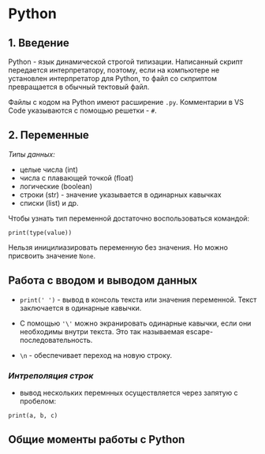 # Python

## 1. Введение

Python - язык динамической строгой типизации.
Написанный скрипт передается интерпретатору, поэтому, если на компьютере не установлен интерпретатор для Python, то файл со скприптом превращается в обычный тектовый файл.

Файлы с кодом на Python имеют расширение `.py`.
Комментарии в VS Code указываются с помощью решетки - `#`.

## 2. Переменные
*Типы данных:*
- целые числа (int)
- числа с плавающей точкой (float)
- логические (boolean)
- строки (str) - значение указывается в одинарных кавычках
- списки (list) и др.

Чтобы узнать тип переменной достаточно воспользоваться командой:
```
print(type(value))
```

Нельзя иницилиазировать переменную без значения. Но можно присвоить значение `None`.

## Работа с вводом и выводом данных
- `print(' ')` - вывод в консоль текста или значения переменной. Текст заключается в одинарные кавычки.

- C помощью `'\'` можно экранировать одинарные кавычки, если они необходимы внутри текста. Это так называемая escape-последовательность.
- `\n` - обеспечивает переход на новую строку.

### *Интреполяция строк*
+ вывод нескольких перемнных осуществляется через запятую с пробелом:
```
print(a, b, c)
```

## Общие моменты работы с Python
